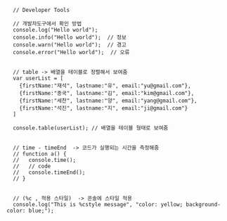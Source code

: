       // Developer Tools

      // 개발자도구에서 확인 방법
      console.log("Hello world");
      console.info("Hello world");  // 정보
      console.warn("Hello world");  // 경고
      console.error("Hello world");  // 오류

      
      // table -> 배열을 테이블로 정렬해서 보여줌
      var userList = [
        {firstName:"재석", lastname:"유", email:"yu@gmail.com"},
        {firstName:"종국", lastname:"김", email:"kim@gmail.com"},
        {firstName:"세찬", lastname:"양", email:"yang@gmail.com"},
        {firstName:"석진", lastname:"지", email:"ji@gmail.com"}
      ]
      
      console.table(userList); // 배열을 테이블 형태로 보여줌


      // time - timeEnd  -> 코드가 실행되는 시간을 측정해줌
      // function a() {
      //   console.time();
      //   // code
      //   console.timeEnd();
      // }


      // (%c , 적용 스타일)  -> 콘솔에 스타일 적용
      console.log("This is %cstyle message", "color: yellow; background-color: blue;");
